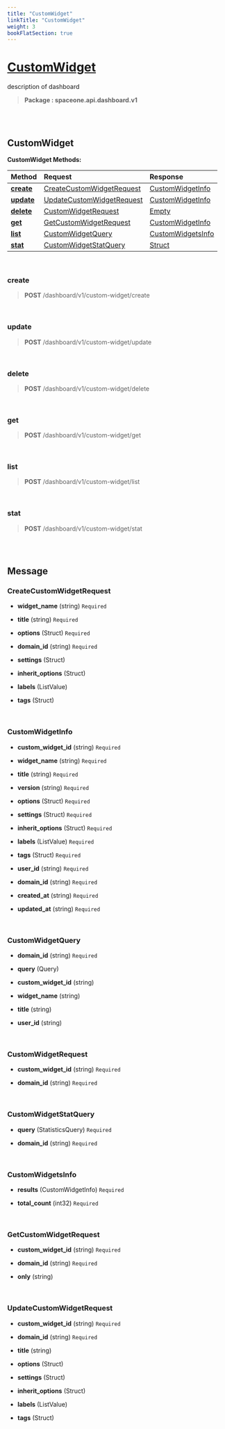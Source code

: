 ```yaml
---
title: "CustomWidget"
linkTitle: "CustomWidget"
weight: 3
bookFlatSection: true
---
```

# [CustomWidget](#CustomWidget)
description of dashboard


>  **Package : spaceone.api.dashboard.v1**

<br>
<br>

## CustomWidget





**CustomWidget Methods:**


| Method | Request | Response |
| :----- | :-------- | :-------- |
| [**create**](./CustomWidget#create) | [CreateCustomWidgetRequest](CustomWidget#createcustomwidgetrequest) | [CustomWidgetInfo](./CustomWidget#customwidgetinfo) |
| [**update**](./CustomWidget#update) | [UpdateCustomWidgetRequest](CustomWidget#updatecustomwidgetrequest) | [CustomWidgetInfo](./CustomWidget#customwidgetinfo) |
| [**delete**](./CustomWidget#delete) | [CustomWidgetRequest](CustomWidget#customwidgetrequest) | [Empty](./CustomWidget#empty) |
| [**get**](./CustomWidget#get) | [GetCustomWidgetRequest](CustomWidget#getcustomwidgetrequest) | [CustomWidgetInfo](./CustomWidget#customwidgetinfo) |
| [**list**](./CustomWidget#list) | [CustomWidgetQuery](CustomWidget#customwidgetquery) | [CustomWidgetsInfo](./CustomWidget#customwidgetsinfo) |
| [**stat**](./CustomWidget#stat) | [CustomWidgetStatQuery](CustomWidget#customwidgetstatquery) | [Struct](./CustomWidget#struct) |



    
<br>

### create





> **POST** /dashboard/v1/custom-widget/create
>






    
<br>

### update





> **POST** /dashboard/v1/custom-widget/update
>






    
<br>

### delete





> **POST** /dashboard/v1/custom-widget/delete
>






    
<br>

### get





> **POST** /dashboard/v1/custom-widget/get
>






    
<br>

### list





> **POST** /dashboard/v1/custom-widget/list
>






    
<br>

### stat





> **POST** /dashboard/v1/custom-widget/stat
>






    


<br>
<br>

## Message



### CreateCustomWidgetRequest
* **widget_name** (string)  `Required` 

    
* **title** (string)  `Required` 

    
* **options** (Struct)  `Required` 

    
* **domain_id** (string)  `Required` 

    
* **settings** (Struct) 

    
* **inherit_options** (Struct) 

    
* **labels** (ListValue) 

    
* **tags** (Struct) 

    <br>

### CustomWidgetInfo
* **custom_widget_id** (string)  `Required` 

    
* **widget_name** (string)  `Required` 

    
* **title** (string)  `Required` 

    
* **version** (string)  `Required` 

    
* **options** (Struct)  `Required` 

    
* **settings** (Struct)  `Required` 

    
* **inherit_options** (Struct)  `Required` 

    
* **labels** (ListValue)  `Required` 

    
* **tags** (Struct)  `Required` 

    
* **user_id** (string)  `Required` 

    
* **domain_id** (string)  `Required` 

    
* **created_at** (string)  `Required` 

    
* **updated_at** (string)  `Required` 

    <br>

### CustomWidgetQuery
* **domain_id** (string)  `Required` 

    
* **query** (Query) 

    
* **custom_widget_id** (string) 

    
* **widget_name** (string) 

    
* **title** (string) 

    
* **user_id** (string) 

    <br>

### CustomWidgetRequest
* **custom_widget_id** (string)  `Required` 

    
* **domain_id** (string)  `Required` 

    <br>

### CustomWidgetStatQuery
* **query** (StatisticsQuery)  `Required` 

    
* **domain_id** (string)  `Required` 

    <br>

### CustomWidgetsInfo
* **results** (CustomWidgetInfo)  `Required` 

    
* **total_count** (int32)  `Required` 

    <br>

### GetCustomWidgetRequest
* **custom_widget_id** (string)  `Required` 

    
* **domain_id** (string)  `Required` 

    
* **only** (string) 

    <br>

### UpdateCustomWidgetRequest
* **custom_widget_id** (string)  `Required` 

    
* **domain_id** (string)  `Required` 

    
* **title** (string) 

    
* **options** (Struct) 

    
* **settings** (Struct) 

    
* **inherit_options** (Struct) 

    
* **labels** (ListValue) 

    
* **tags** (Struct) 

    <br>
